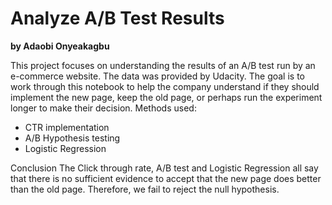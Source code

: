 # Analyze A/B Test Results

<b/>by Adaobi Onyeakagbu</b>

This project focuses on understanding the results of an A/B test run by an e-commerce website. The data was provided by Udacity. The goal is to work through this notebook to help the company understand if they should implement the new page, keep the old page, or perhaps run the experiment longer to make their decision.
Methods used:
- CTR implementation
- A/B Hypothesis testing
- Logistic Regression

Conclusion
The Click through rate, A/B test and Logistic Regression all say that there is no sufficient evidence to accept that the new page does better than the old page. Therefore, we fail to reject the null hypothesis.

